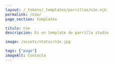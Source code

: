 ```yaml
---
layout: /_tokens/_templates/parrillas/n1e.njk
permalink: /n1e/
page_section: templates

titulo: n1e
descripcion: Es un template de parrilla studio

image: /assets/static/n1e.jpg

tags: ["page"]
imageAlt: Contacta
---
```

